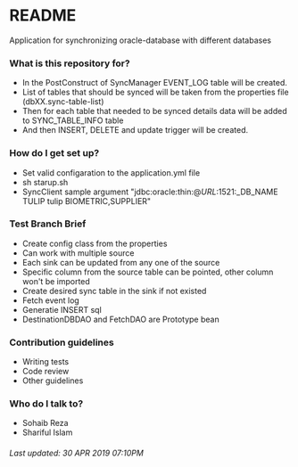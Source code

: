 # README #

Application for synchronizing oracle-database with different databases

### What is this repository for? ###

* In the PostConstruct of SyncManager EVENT_LOG table will be created.
* List of tables that should be synced will be taken from the properties file (dbXX.sync-table-list)
* Then for each table that needed to be synced details data will be added to SYNC_TABLE_INFO table 
* And then INSERT, DELETE and update trigger will be created.

### How do I get set up? ###

* Set valid configaration to the application.yml file
* sh starup.sh
* SyncClient sample argument "jdbc:oracle:thin:@_URL_:1521:_DB_NAME TULIP tulip BIOMETRIC,SUPPLIER"

### Test Branch Brief
* Create config class from the properties
* Can work with multiple source
* Each sink can be updated from any one of the source
* Specific column from the source table can be pointed, other column won't be imported
* Create desired sync table in the sink if not existed
* Fetch event log 
* Generatie INSERT sql
* DestinationDBDAO and FetchDAO are Prototype bean

### Contribution guidelines ###

* Writing tests
* Code review
* Other guidelines

### Who do I talk to? ###

* Sohaib Reza
* Shariful Islam

###### Last updated: 30 APR 2019 07:10PM 